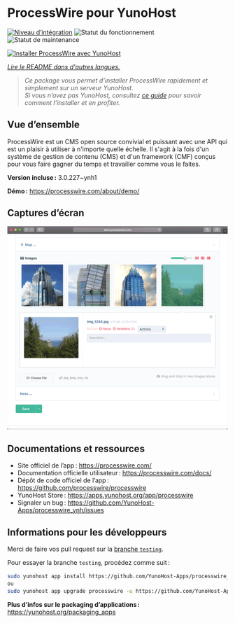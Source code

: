 <!--
Nota bene : ce README est automatiquement généré par <https://github.com/YunoHost/apps/tree/master/tools/readme_generator>
Il NE doit PAS être modifié à la main.
-->

# ProcessWire pour YunoHost

[![Niveau d’intégration](https://dash.yunohost.org/integration/processwire.svg)](https://dash.yunohost.org/appci/app/processwire) ![Statut du fonctionnement](https://ci-apps.yunohost.org/ci/badges/processwire.status.svg) ![Statut de maintenance](https://ci-apps.yunohost.org/ci/badges/processwire.maintain.svg)

[![Installer ProcessWire avec YunoHost](https://install-app.yunohost.org/install-with-yunohost.svg)](https://install-app.yunohost.org/?app=processwire)

*[Lire le README dans d'autres langues.](./ALL_README.md)*

> *Ce package vous permet d’installer ProcessWire rapidement et simplement sur un serveur YunoHost.*  
> *Si vous n’avez pas YunoHost, consultez [ce guide](https://yunohost.org/install) pour savoir comment l’installer et en profiter.*

## Vue d’ensemble

ProcessWire est un CMS open source convivial et puissant avec une API qui est un plaisir à utiliser à n'importe quelle échelle. Il s'agit à la fois d'un système de gestion de contenu (CMS) et d'un framework (CMF) conçus pour vous faire gagner du temps et travailler comme vous le faites.


**Version incluse :** 3.0.227~ynh1

**Démo :** <https://processwire.com/about/demo/>

## Captures d’écran

![Capture d’écran de ProcessWire](./doc/screenshots/screenshot.png)

## Documentations et ressources

- Site officiel de l’app : <https://processwire.com/>
- Documentation officielle utilisateur : <https://processwire.com/docs/>
- Dépôt de code officiel de l’app : <https://github.com/processwire/processwire>
- YunoHost Store : <https://apps.yunohost.org/app/processwire>
- Signaler un bug : <https://github.com/YunoHost-Apps/processwire_ynh/issues>

## Informations pour les développeurs

Merci de faire vos pull request sur la [branche `testing`](https://github.com/YunoHost-Apps/processwire_ynh/tree/testing).

Pour essayer la branche `testing`, procédez comme suit :

```bash
sudo yunohost app install https://github.com/YunoHost-Apps/processwire_ynh/tree/testing --debug
ou
sudo yunohost app upgrade processwire -u https://github.com/YunoHost-Apps/processwire_ynh/tree/testing --debug
```

**Plus d’infos sur le packaging d’applications :** <https://yunohost.org/packaging_apps>
